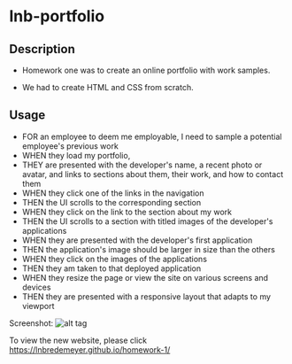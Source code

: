 # lnb-portfolio
## Description

- Homework one was to create an online portfolio with work samples.

- We had to create HTML and CSS from scratch.

## Usage

* FOR an employee to deem me employable, I need to sample a potential employee's previous work
* WHEN they load my portfolio,
* THEY are presented with the developer's name, a recent photo or avatar, and links to sections about them, their work, and how to contact them
* WHEN they click one of the links in the navigation
* THEN the UI scrolls to the corresponding section
* WHEN they click on the link to the section about my work
* THEN the UI scrolls to a section with titled images of the developer's applications
* WHEN they are presented with the developer's first application
* THEN the application's image should be larger in size than the others
* WHEN they click on the images of the applications
* THEN they am taken to that deployed application
* WHEN they resize the page or view the site on various screens and devices
* THEN they are presented with a responsive layout that adapts to my viewport

Screenshot:
![alt tag](https://user-images.githubusercontent.com/99215212/157803765-bfe9157b-3c7c-4df7-a1b1-71a9b3f2ab83.png "screenshot") 

To view the new website, please click https://lnbredemeyer.github.io/homework-1/
```
